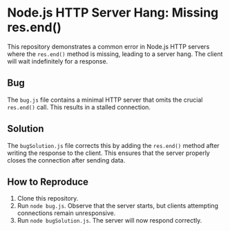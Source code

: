 # Node.js HTTP Server Hang: Missing res.end()

This repository demonstrates a common error in Node.js HTTP servers where the `res.end()` method is missing, leading to a server hang.  The client will wait indefinitely for a response.

## Bug
The `bug.js` file contains a minimal HTTP server that omits the crucial `res.end()` call.  This results in a stalled connection.

## Solution
The `bugSolution.js` file corrects this by adding the `res.end()` method after writing the response to the client. This ensures that the server properly closes the connection after sending data.

## How to Reproduce
1. Clone this repository.
2. Run `node bug.js`.  Observe that the server starts, but clients attempting connections remain unresponsive.
3. Run `node bugSolution.js`. The server will now respond correctly.